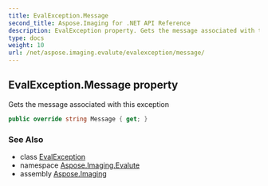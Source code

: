 ```yaml
---
title: EvalException.Message
second_title: Aspose.Imaging for .NET API Reference
description: EvalException property. Gets the message associated with this exception
type: docs
weight: 10
url: /net/aspose.imaging.evalute/evalexception/message/
---
```

## EvalException.Message property

Gets the message associated with this exception

```csharp
public override string Message { get; }
```

### See Also

* class [EvalException](../)
* namespace [Aspose.Imaging.Evalute](../../evalexception/)
* assembly [Aspose.Imaging](../../../)


